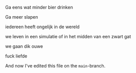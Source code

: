 Ga eens wat minder bier drinken

Ga meer slapen

iedereen heeft ongelijk in de wereld

we leven in een simulatie of in het midden van een zwart gat

we gaan dik ouwe

fuck liefde

And now I've edited this file on the `main`-branch.
